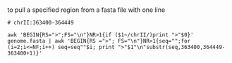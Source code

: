# 

to pull a specified region from a fasta file with one line 

```
# chrII:363400-364449

awk 'BEGIN{RS=">";FS="\n"}NR>1{if ($1~/chrII/)print ">"$0}'  genome.fasta | awk 'BEGIN{RS =">"; FS="\n"}NR>1{seq="";for (i=2;i<=NF;i++) seq=seq""$i; print ">"$1"\n"substr(seq,363400,364449-363400+1)}'
```
